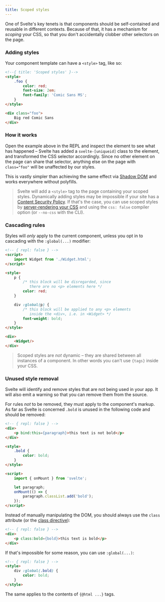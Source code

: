 ```yaml
---
title: Scoped styles
---
```


One of Svelte's key tenets is that components should be self-contained and reusable in different contexts. Because of that, it has a mechanism for *scoping* your CSS, so that you don't accidentally clobber other selectors on the page.

### Adding styles

Your component template can have a `<style>` tag, like so:

```html
<!--{ title: 'Scoped styles' }-->
<style>
	.foo {
		color: red;
		font-size: 2em;
		font-family: 'Comic Sans MS';
	}
</style>

<div class="foo">
	Big red Comic Sans
</div>
```


### How it works

Open the example above in the REPL and inspect the element to see what has happened – Svelte has added a `svelte-[uniqueid]` class to the element, and transformed the CSS selector accordingly. Since no other element on the page can share that selector, anything else on the page with `class="foo"` will be unaffected by our styles.

This is vastly simpler than achieving the same effect via [Shadow DOM](http://caniuse.com/#search=shadow%20dom) and works everywhere without polyfills.

> Svelte will add a `<style>` tag to the page containing your scoped styles. Dynamically adding styles may be impossible if your site has a [Content Security Policy](https://developer.mozilla.org/en-US/docs/Web/HTTP/CSP). If that's the case, you can use scoped styles by [server-rendering your CSS](guide#rendering-css) and using the `css: false` compiler option (or `--no-css` with the CLI).


### Cascading rules

Styles will *only* apply to the current component, unless you opt in to cascading with the `:global(...)` modifier:

<!-- TODO `cascade: false` in the REPL -->

```html
<!-- { repl: false } -->
<script>
	import Widget from './Widget.html';
</script>

<style>
	p {
		/* this block will be disregarded, since
		   there are no <p> elements here */
		color: red;
	}

	div :global(p) {
		/* this block will be applied to any <p> elements
		   inside the <div>, i.e. in <Widget> */
		font-weight: bold;
	}
</style>

<div>
	<Widget/>
</div>
```

> Scoped styles are *not* dynamic – they are shared between all instances of a component. In other words you can't use `{tags}` inside your CSS.


### Unused style removal

Svelte will identify and remove styles that are not being used in your app. It will also emit a warning so that you can remove them from the source.

For rules *not* to be removed, they must apply to the component's markup. As far as Svelte is concerned `.bold` is unused in the following code and should be removed:

```html
<!-- { repl: false } -->
<div>
	<p bind:this={paragraph}>this text is not bold</p>
</div>

<style>
	.bold {
		color: bold;
	}
</style>

<script>
	import { onMount } from 'svelte';

	let paragraph;
	onMount(() => {
		paragraph.classList.add('bold');
	});
</script>
```

Instead of manually manipulating the DOM, you should always use the `class` attribute (or the [class directive](https://svelte.technology/guide#classes)):

```html
<!-- { repl: false } -->
<div>
	<p class:bold={bold}>this text is bold</p>
</div>
```

If that's impossible for some reason, you can use `:global(...)`:

```html
<!-- { repl: false } -->
<style>
	div :global(.bold) {
		color: bold;
	}
</style>
```

The same applies to the contents of `{@html ...}` tags.